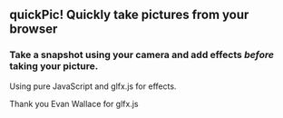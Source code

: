 ## quickPic! Quickly take pictures from your browser

### Take a snapshot using your camera and add effects *before* taking your picture.

Using pure JavaScript and glfx.js for effects.

Thank you Evan Wallace for glfx.js
